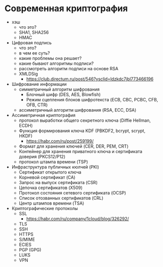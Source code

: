 # Современная криптография


- хэш
    - что это?
    - SHA1, SHA256
    - HMAC
- Цифровая подпись
    - что это?
    - в чем ее суть?
    - какие проблемы она решает?
    - какие бывают алгоритмы подписи?
    - рассмотреть алгоритм подписи на основе RSA
    - XMLDSig
        - https://club.directum.ru/post/546?ysclid=ldzkdc7jbl773466196
- Шифрование информации
    - симметричный алгоритм шифрования
        - Блочный шифр (DES, AES, Blowfish)
        - Режим сцепления блоков шифротекста (ECB, CBC, PCBC, CFB, OFB, CTR)
    - ассиметричный алгоритм шифрования (RSA, ECC, DSA)
- Ассиметричная криптография
    - протокол выработки общего секретного ключа (Diffie Hellman, ECDH)
    - Функция формирования ключа KDF (PBKDF2, bcrypt, scrypt, HKDF)
      - https://habr.com/ru/post/259199/    
    - Формат для хранения ключей (CER, DER, PEM, CRT)
    - Контейнер для хранения приватного ключа и сертификата доверия (PKCS12/P12)
    - протокол штампа времени (TSP)
- Инфраструктура публичных кюлчей (PKI)
    - Сертификат открытого ключа
    - Корневой сертификат (CA)
    - Запрос на выпуск сертификата (CSR)
    - Цепочка сертификатов (X509)
    - Протокол состояния сетевого сертификата (OCSP)
    - Список отозванных сертификатов (CRL)
    - Центр штампов времени (TSA)
- Криптографические протоколы
    - SSL
        - https://habr.com/ru/company/1cloud/blog/326292/
    - TLS
    - SSH
    - HTTPS
    - S/MIME
    - ECIES
    - PGP (GPG)
    - LUKS
    - VPN
